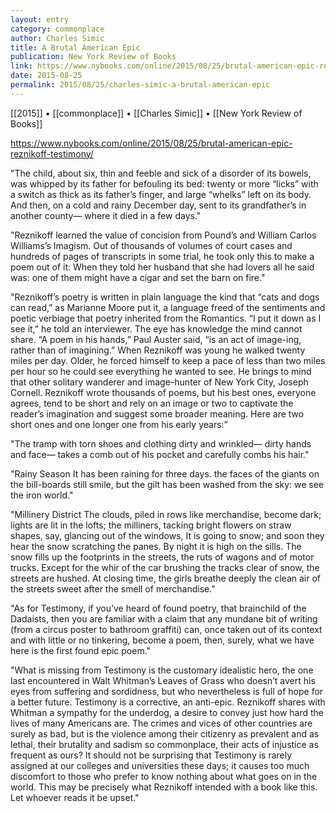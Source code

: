 ```yaml
---
layout: entry
category: commonplace
author: Charles Simic
title: A Brutal American Epic
publication: New York Review of Books
link: https://www.nybooks.com/online/2015/08/25/brutal-american-epic-reznikoff-testimony/
date: 2015-08-25
permalink: 2015/08/25/charles-simic-a-brutal-american-epic
---
```


[[2015]] • [[commonplace]] • [[Charles Simic]] • [[New York Review of Books]]

https://www.nybooks.com/online/2015/08/25/brutal-american-epic-reznikoff-testimony/

"The child, about six, thin and feeble and sick of a disorder of its bowels, was whipped by its father for befouling its bed: twenty or more “licks” with a switch as thick as its father’s finger, and large “whelks” left on its body. And then, on a cold and rainy December day, sent to its grandfather’s in another county— where it died in a few days."

"Reznikoff learned the value of concision from Pound’s and William Carlos Williams’s Imagism. Out of thousands of volumes of court cases and hundreds of pages of transcripts in some trial, he took only this to make a poem out of it: When they told her husband that she had lovers all he said was: one of them might have a cigar and set the barn on fire."

"Reznikoff’s poetry is written in plain language the kind that “cats and dogs can read,” as Marianne Moore put it, a language freed of the sentiments and poetic verbiage that poetry inherited from the Romantics. “I put it down as I see it,” he told an interviewer. The eye has knowledge the mind cannot share. “A poem in his hands,” Paul Auster said, “is an act of image-ing, rather than of imagining.” When Reznikoff was young he walked twenty miles per day. Older, he forced himself to keep a pace of less than two miles per hour so he could see everything he wanted to see. He brings to mind that other solitary wanderer and image-hunter of New York City, Joseph Cornell. Reznikoff wrote thousands of poems, but his best ones, everyone agrees, tend to be short and rely on an image or two to captivate the reader’s imagination and suggest some broader meaning. Here are two short ones and one longer one from his early years:"

"The tramp with torn shoes and clothing dirty and wrinkled— dirty hands and face— takes a comb out of his pocket and carefully combs his hair."

"Rainy Season It has been raining for three days. the faces of the giants on the bill-boards still smile, but the gilt has been washed from the sky: we see the iron world."

"Millinery District The clouds, piled in rows like merchandise, become dark; lights are lit in the lofts; the milliners, tacking bright flowers on straw shapes, say, glancing out of the windows, It is going to snow; and soon they hear the snow scratching the panes. By night it is high on the sills. The snow fills up the footprints in the streets, the ruts of wagons and of motor trucks. Except for the whir of the car brushing the tracks clear of snow, the streets are hushed. At closing time, the girls breathe deeply the clean air of the streets sweet after the smell of merchandise."
 
"As for Testimony, if you’ve heard of found poetry, that brainchild of the Dadaists, then you are familiar with a claim that any mundane bit of writing (from a circus poster to bathroom graffiti) can, once taken out of its context and with little or no tinkering, become a poem, then, surely, what we have here is the first found epic poem."

"What is missing from Testimony is the customary idealistic hero, the one last encountered in Walt Whitman’s Leaves of Grass who doesn’t avert his eyes from suffering and sordidness, but who nevertheless is full of hope for a better future. Testimony is a corrective, an anti-epic. Reznikoff shares with Whitman a sympathy for the underdog, a desire to convey just how hard the lives of many Americans are. The crimes and vices of other countries are surely as bad, but is the violence among their citizenry as prevalent and as lethal, their brutality and sadism so commonplace, their acts of injustice as frequent as ours? It should not be surprising that Testimony is rarely assigned at our colleges and universities these days; it causes too much discomfort to those who prefer to know nothing about what goes on in the world. This may be precisely what Reznikoff intended with a book like this. Let whoever reads it be upset." 
